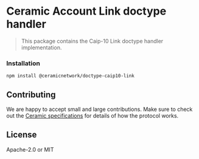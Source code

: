 # Ceramic Account Link doctype handler

> This package contains the Caip-10 Link doctype handler implementation.

### Installation
```shell
npm install @ceramicnetwork/doctype-caip10-link
```

## Contributing
We are happy to accept small and large contributions. Make sure to check out the [Ceramic specifications](https://github.com/ceramicnetwork/specs) for details of how the protocol works.

## License

Apache-2.0 or MIT